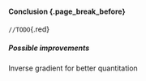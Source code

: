 #### Conclusion {.page_break_before}

 `//TODO`{.red}

##### Possible improvements

Inverse gradient for better quantitation
